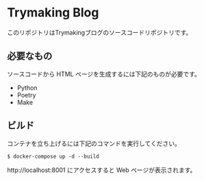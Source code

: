 # Trymaking Blog

このリポジトリはTrymakingブログのソースコードリポジトリです。

## 必要なもの

ソースコードから HTML ページを生成するには下記のものが必要です。

- Python
- Poetry
- Make

## ビルド

コンテナを立ち上げるには下記のコマンドを実行してください。

```shell
$ docker-compose up -d --build
```

http://localhost:8001 にアクセスすると Web ページが表示されます。

[Trymaking Blog]: https://trymaking.github.io/blog